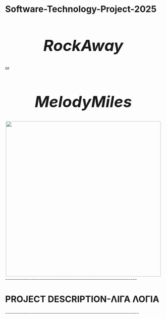 # Software-Technology-Project-2025

<h1 style="text-align:center; font-size:50px;">
  <b><i> RockAway </i></b> 
</h1>
or
<h1 style="text-align:center; font-size:50px;">
  <b><i> MelodyMiles </i></b> 
</h1>

<div align="center">
<img src="https://github.com/user-attachments/assets/30dc54b7-f7f2-40f4-9699-efb59cf8e5f3" width="500">
</div>
------------------------------------------------------------------
<h1><b> PROJECT DESCRIPTION-ΛΙΓΑ ΛΟΓΙΑ </b></h1>
-------------------------------------------------------------------
